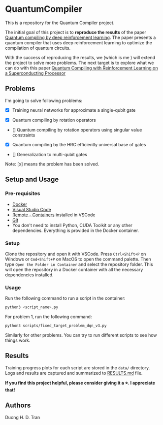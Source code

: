 # QuantumCompiler

This is a repository for the Quantum Compiler project. 

The initial goal of this project is to **reproduce the results** of the paper [Quantum compiling by deep reinforcement learning](https://www.nature.com/articles/s42005-021-00684-3#ref-CR7). The paper presents a quantum compiler that uses deep reinforcement learning to optimize the compilation of quantum circuits.

With the success of reproducing the results, we (which is me ) will extend the project to solve more problems. The next target is to explore what we can do with this paper [Quantum Compiling with Reinforcement Learning on a Superconducting Processor](https://arxiv.org/pdf/2406.12195)

## Problems

I'm going to solve following problems:

- [x] Training neural networks for approximate a single-qubit gate

- [x] Quantum compiling by rotation operators

- [] Quantum compiling by rotation operators using singular value constraints

- [X] Quantum compiling by the HRC efficiently universal base of gates

- [] Generalization to multi-qubit gates

Note: [x] means the problem has been solved.
## Setup and Usage

### Pre-requisites

- [Docker](https://www.docker.com/)
- [Visual Studio Code](https://code.visualstudio.com/)
- [Remote - Containers](https://marketplace.visualstudio.com/items?itemName=ms-vscode-remote.remote-containers) installed in VSCode
- [Git](https://git-scm.com/)
- You don't need to install Python, CUDA Toolkit or any other dependencies. Everything is provided in the Docker container. 

### Setup

Clone the repository and open it with VSCode. Press `Ctrl+Shift+P` on Windows or `Cmd+Shift+P` on MacOS to open the command palette. Then type `Open the Folder in Container` and select the repository folder. This will open the repository in a Docker container with all the necessary dependencies installed.

### Usage

Run the following command to run a script in the container:

```bash
python3 <script_name>.py
```

For problem 1, run the following command:

```bash
python3 scripts/fixed_target_problem_dqn_v3.py
```
Similarly for other problems. You can try to run different scripts to see how things work.

## Results

Training progress plots for each script are stored in the `data/` directory. Logs and results are captured and summarized to [RESULTS.md](RESULT.md) file.

**If you find this project helpful, please consider giving it a ⭐. I appreciate that!**

## Authors

Duong H. D. Tran
